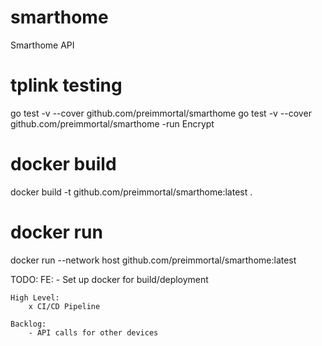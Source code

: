 # smarthome
Smarthome API

# tplink testing
go test -v --cover github.com/preimmortal/smarthome
go test -v --cover github.com/preimmortal/smarthome -run Encrypt

# docker build
docker build -t github.com/preimmortal/smarthome:latest .

# docker run
docker run --network host github.com/preimmortal/smarthome:latest

TODO:
    FE:
        - Set up docker for build/deployment

    High Level:
        x CI/CD Pipeline

    Backlog:
        - API calls for other devices
